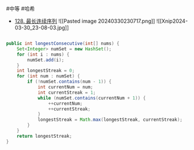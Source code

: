 #中等 #哈希

* [128. 最长连续序列](https://leetcode.cn/problems/longest-consecutive-sequence/)
![[Pasted image 20240330230717.png]]
![[Xnip2024-03-30_23-08-03.jpg]]
```java

public int longestConsecutive(int[] nums) {
	Set<Integer> numSet = new HashSet();
	for (int i : nums) {
		numSet.add(i);
	}
	int longestStreak = 0;
	for (int num : numSet) {
		if (!numSet.contains(num - 1)) {
			int currentNum = num;
			int currentStreak = 1;
			while (numSet.contains(currentNum + 1)) {
				++currentNum;
				++currentStreak;
			}
			longestStreak = Math.max(longestStreak, currentStreak);
		}
	}
	return longestStreak;
}

```